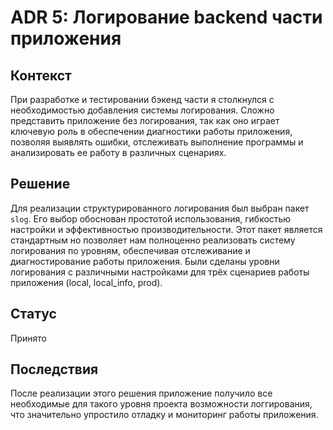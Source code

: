 # ADR 5: Логирование backend части приложения

## Контекст

При разработке и тестировании бэкенд части я столкнулся с необходимостью добавления системы логирования. Сложно представить приложение без логирования, так как оно играет ключевую роль в обеспечении диагностики работы приложения, позволяя выявлять ошибки, отслеживать выполнение программы и анализировать ее работу в различных сценариях.

## Решение

Для реализации структурированного логирования был выбран пакет `slog`. Его выбор обоснован простотой использования, гибкостью настройки и эффективностью производительности. Этот пакет является стандартным но позволяет нам полноценно реализовать систему логирования по уровням, обеспечивая отслеживание и диагностирование работы приложения. Были сделаны уровни логирования с различными настройками для трёх сценариев работы приложения (local, local_info, prod).

## Статус

Принято

## Последствия

После реализации этого решения приложение получило все необходимые для такого уровня проекта возможности логгирования, что значительно упростило отладку и мониторинг работы приложения.
